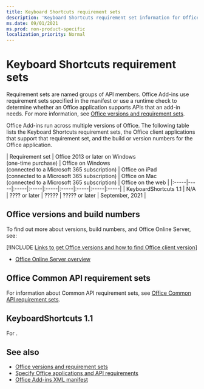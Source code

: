 ```yaml
---
title: Keyboard Shortcuts requirement sets
description: 'Keyboard Shortcuts requirement set information for Office Add-ins.'
ms.date: 09/01/2021
ms.prod: non-product-specific
localization_priority: Normal
---
```


# Keyboard Shortcuts requirement sets

Requirement sets are named groups of API members. Office Add-ins use requirement sets specified in the manifest or use a runtime check to determine whether an Office application supports APIs that an add-in needs. For more information, see [Office versions and requirement sets](../../develop/office-versions-and-requirement-sets.md).

Office Add-ins run across multiple versions of Office. The following table lists the Keyboard Shortcuts requirement sets, the Office client applications that support that requirement set, and the build or version numbers for the Office application.

|  Requirement set  | Office 2013 or later on Windows<br>(one-time purchase) | Office on Windows<br>(connected to a Microsoft 365 subscription) |  Office on iPad<br>(connected to a Microsoft 365 subscription)  |  Office on Mac<br>(connected to a Microsoft 365 subscription)  | Office on the web  |
|:-----|-----|:-----|:-----|:-----|:-----|:-----|:-----|:-----|
| KeyboardShortcuts 1.1  | N/A | ???? or later | ????? | ????? or later | September, 2021 |




## Office versions and build numbers

To find out more about versions, build numbers, and Office Online Server, see:

[!INCLUDE [Links to get Office versions and how to find Office client version](../../includes/links-get-office-versions-builds.md)]
- [Office Online Server overview](/officeonlineserver/office-online-server-overview)

## Office Common API requirement sets

For information about Common API requirement sets, see [Office Common API requirement sets](office-add-in-requirement-sets.md).

## KeyboardShortcuts 1.1

For .

## See also

- [Office versions and requirement sets](../../develop/office-versions-and-requirement-sets.md)
- [Specify Office applications and API requirements](../../develop/specify-office-hosts-and-api-requirements.md)
- [Office Add-ins XML manifest](../../develop/add-in-manifests.md)
